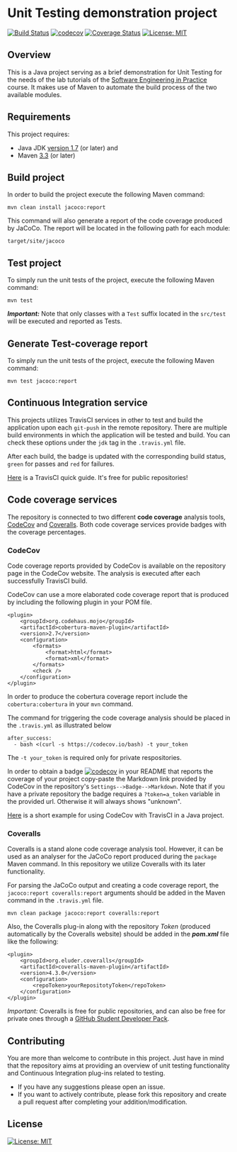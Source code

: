 # Unit Testing demonstration project
[![Build Status](https://travis-ci.org/AntonisGkortzis/UnitTestingDemoProject.svg?branch=master)](https://travis-ci.org/AntonisGkortzis/UnitTestingDemoProject)
[![codecov](https://codecov.io/gh/AntonisGkortzis/UnitTestingDemoProject/branch/master/graph/badge.svg)](https://codecov.io/gh/AntonisGkortzis/UnitTestingDemoProject)
[![Coverage Status](https://coveralls.io/repos/github/AntonisGkortzis/UnitTestingDemoProject/badge.svg?branch=master&service=github)](https://coveralls.io/github/AntonisGkortzis/UnitTestingDemoProject)
[![License: MIT](https://img.shields.io/badge/License-MIT-yellow.svg)](https://opensource.org/licenses/MIT)
## Overview
This is a Java project serving as a brief demonstration for Unit Testing for the needs of the lab tutorials of the [Software Engineering in Practice](https://www2.dmst.aueb.gr/dds/sweng-en/) course. It makes use of Maven to automate the build process of the two available modules. 
## Requirements
This project requires:
- Java JDK [version 1.7](http://www.oracle.com/technetwork/java/javase/downloads/jdk8-downloads-2133151.html) (or later) and
- Maven [3.3](https://maven.apache.org/download.cgi) (or later)
## Build project
In order to build the project execute the following Maven command:
```
mvn clean install jacoco:report
```
This command will also generate a report of the code coverage produced by JaCoCo. The report will be located in the following path for each module:
```
target/site/jacoco
```

## Test project
To simply run the unit tests of the project, execute the following Maven command: 
```
mvn test
```
***Important:*** Note that only classes with a ```Test``` suffix located in the ```src/test``` will be executed and reported as Tests.

## Generate Test-coverage report
To simply run the unit tests of the project, execute the following Maven command: 
```
mvn test jacoco:report
```


## Continuous Integration service
This projects utilizes TravisCI services in other to test and build the application upon each ```git-push``` in the remote repository. 
There are multiple build environments in which the application will be tested and build. You can check these options under the ```jdk``` tag in the ```.travis.yml``` file. 

After each build, the badge is updated with the corresponding build status, ```green``` for passes and ```red``` for failures.

[Here](https://docs.travis-ci.com/user/getting-started/) is a TravisCI quick guide. It's free for public repositories! 

## Code coverage services
The repository is connected to two different **code coverage** analysis tools, [CodeCov](https://codecov.io/) and [Coveralls](https://coveralls.io/). Both code coverage services provide badges with the coverage percentages.

### CodeCov
Code coverage reports provided by CodeCov is available on the repository page in the CodeCov website. The analysis is executed after each successfully TravisCI build. 

CodeCov can use a more elaborated code coverage report that is produced by including the following plugin in your POM file. 
```
<plugin>
	<groupId>org.codehaus.mojo</groupId>
	<artifactId>cobertura-maven-plugin</artifactId>
	<version>2.7</version>
	<configuration>
		<formats>
			<format>html</format>
			<format>xml</format>
		</formats>
		<check />
	</configuration>
</plugin>
```
In order to produce the cobertura coverage report include the ```cobertura:cobertura``` in your ```mvn``` command.

The command for triggering the code coverage analysis should be placed in the ```.travis.yml``` as illustrated below
```
after_success:
  - bash <(curl -s https://codecov.io/bash) -t your_token 
```
The ```-t your_token``` is required only for private respositories. 

In order to obtain a badge [![codecov](https://codecov.io/gh/AntonisGkortzis/UnitTestingDemoProject/branch/master/graph/badge.svg)](https://codecov.io/gh/AntonisGkortzis/UnitTestingDemoProject) in your README that reports the coverage of your project copy-paste the Markdown link provided by CodeCov in the repository's ```Settings-->Badge-->Markdown```. Note that if you have a private repository the badge requires a ```?token=a_token``` variable in the provided url. Otherwise it will always shows "unknown". 

[Here](https://github.com/codecov/example-java) is a short example for using CodeCov with TravisCI in a Java project.

### Coveralls
Coveralls is a stand alone code coverage analysis tool. However, it can be used as an analyser for the JaCoCo report produced during the ```package``` Maven command. In this repository we utilize Coveralls with its later functionality. 

For parsing the JaCoCo output and creating a code coverage report, the ```jacoco:report coveralls:report``` arguments should be added in the Maven command in the ```.travis.yml``` file. 
```
mvn clean package jacoco:report coveralls:report
```

Also, the Coveralls plug-in along with the repository *Token* (produced automatically by the Coveralls website) should be added in the ***pom.xml*** file like the following:
```
<plugin>
    <groupId>org.eluder.coveralls</groupId>
    <artifactId>coveralls-maven-plugin</artifactId>
    <version>4.3.0</version>
    <configuration>
        <repoToken>yourRepositotyToken</repoToken>
    </configuration>
</plugin>
```

*Important:* Coveralls is free for public repositories, and can also be free for private ones through a [GitHub Student Developer Pack](https://education.github.com/pack).

## Contributing
You are more than welcome to contribute in this project. Just have in mind that the repository aims at providing an overview of unit testing functionality and Continuous Integration plug-ins related to testing. 
- If you have any suggestions please open an issue. 
- If you want to actively contribute, please fork this repository and create a pull request after completing your addition/modification.

## License 
[![License: MIT](https://img.shields.io/badge/License-MIT-yellow.svg)](https://opensource.org/licenses/MIT)
